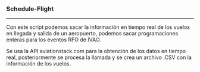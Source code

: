 ### Schedule-Flight
---

Con este script podemos sacar la información en tiempo real de los vuelos en llegada y salida de un aeropuerto, podemos sacar programaciones enteras para los eventos RFO de IVAO.

Se usa la API aviationstack.com para la obtención de los datos en tiempo real, posteriormente se procesa la llamada y se crea un archivo .CSV con la información de los vuelos.